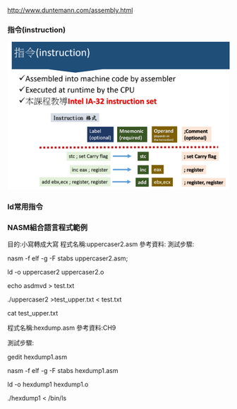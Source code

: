 
http://www.duntemann.com/assembly.html


### 指令(instruction)

![指令(instruction)](pic/instruction.png)

### Id常用指令

### NASM組合語言程式範例

目的:小寫轉成大寫
程式名稱:uppercaser2.asm
參考資料:
測試步驟:

nasm -f elf -g -F stabs uppercaser2.asm;    

ld -o uppercaser2 uppercaser2.o

echo asdmvd > test.txt

./uppercaser2 >test_upper.txt < test.txt

cat test_upper.txt 


程式名稱:hexdump.asm
參考資料:CH9

測試步驟:

gedit hexdump1.asm

nasm -f elf -g -F stabs hexdump1.asm

ld -o hexdump1 hexdump1.o

./hexdump1 < /bin/ls



 
